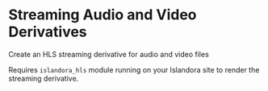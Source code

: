# Streaming Audio and Video Derivatives

Create an HLS streaming derivative for audio and video files

Requires `islandora_hls` module running on your Islandora site to render the streaming derivative.
